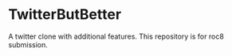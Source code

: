 # TwitterButBetter
A twitter clone with additional features. This repository is for roc8 submission.

